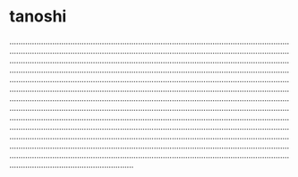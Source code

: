 # tanoshi

...................................................................................................................................................................................................................................................................................................................................................................................................................................................................................................................................................................................................................................................................................................................................................................................................................................................................................................................................................................................................................................................................................................................................................................................................................................................................................................................................................................................................................................................................................................................................................................................................................................................................................................................................